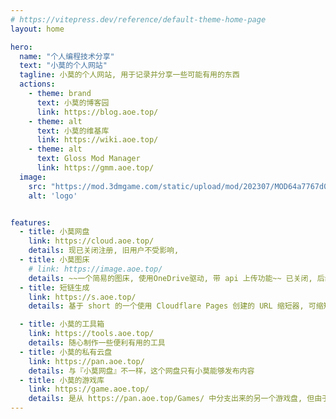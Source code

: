 ```yaml
---
# https://vitepress.dev/reference/default-theme-home-page
layout: home

hero:
  name: "个人编程技术分享"
  text: "小莫的个人网站"
  tagline: 小莫的个人网站, 用于记录并分享一些可能有用的东西
  actions:
    - theme: brand
      text: 小莫的博客园
      link: https://blog.aoe.top/
    - theme: alt
      text: 小莫的维基库
      link: https://wiki.aoe.top/
    - theme: alt
      text: Gloss Mod Manager
      link: https://gmm.aoe.top/
  image:
    src: "https://mod.3dmgame.com/static/upload/mod/202307/MOD64a7767d0409f.png@webp"
    alt: 'logo'


features:
  - title: 小莫网盘
    link: https://cloud.aoe.top/
    details: 现已关闭注册, 旧用户不受影响, 
  - title: 小莫图床
    # link: https://image.aoe.top/
    details: ~~一个简易的图床, 使用OneDrive驱动, 带 api 上传功能~~ 已关闭, 后续有机会重启项目
  - title: 短链生成
    link: https://s.aoe.top/
    details: 基于 short 的一个使用 Cloudflare Pages 创建的 URL 缩短器, 可缩短你分享的链接长度

  - title: 小莫的工具箱
    link: https://tools.aoe.top/
    details: 随心制作一些便利有用的工具
  - title: 小莫的私有云盘
    link: https://pan.aoe.top/
    details: 与『小莫网盘』不一样，这个网盘只有小莫能够发布内容
  - title: 小莫的游戏库
    link: https://game.aoe.top/
    details: 是从 https://pan.aoe.top/Games/ 中分支出来的另一个游戏盘, 但由于某些问题, 该库已停止更新
---
```




<style>
:root {
  --vp-home-hero-name-color: transparent;
  --vp-home-hero-name-background: -webkit-linear-gradient(120deg, #bd34fe 30%, #41d1ff);

  --vp-home-hero-image-background-image: linear-gradient(-45deg, #bd34fe 50%, #47caff 50%);
  --vp-home-hero-image-filter: blur(44px);
}

@media (min-width: 640px) {
  :root {
    --vp-home-hero-image-filter: blur(56px);
  }
}

@media (min-width: 960px) {
  :root {
    --vp-home-hero-image-filter: blur(68px);
  }
}
</style>